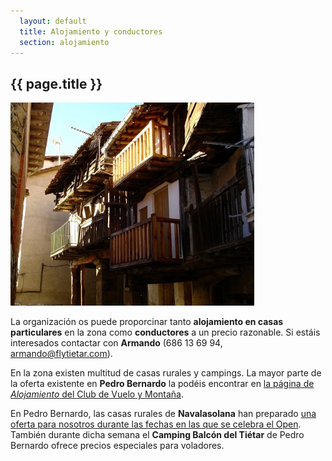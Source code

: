 ```yaml
---
  layout: default
  title: Alojamiento y conductores
  section: alojamiento
---
```

  
## {{ page.title }}

<img class="right" src="images/casa_tipica_piter.jpg" alt="Casa típica de Pedro Bernardo" title="Casa típica de Pedro Bernardo"/>

  La organización os puede proporcinar tanto **alojamiento en casas particulares** en la zona como **conductores** a un precio razonable. Si estáis interesados contactar con **Armando** (686 13 69 94, armando@flytietar.com).

  En la zona existen multitud de casas rurales y campings. La mayor parte de la oferta existente en **Pedro Bernardo** la podéis encontrar en <a target="_blank" href="http://clubdevuelopb.com/alojamiento.html">la página de <em>Alojamiento</em> del Club de Vuelo y Montaña</a>.

  En Pedro Bernardo, las casas rurales de **Navalasolana** han preparado [una oferta para nosotros durante las fechas en las que se celebra el Open](http://clubdevuelopb.com/img/OFERTA-openAlaDeltaNAVALASOLANA-I-II.pdf). También durante dicha semana el **Camping Balcón del Tiétar** de Pedro Bernardo ofrece precios especiales para voladores.

  
<div class="clearer">&nbsp;</div>
